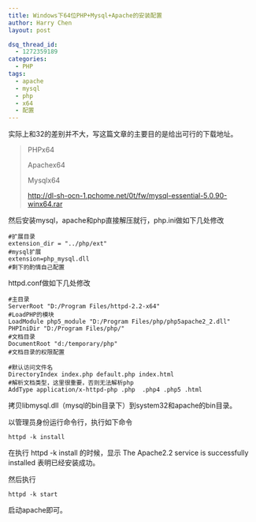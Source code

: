 ```yaml
---
title: Windows下64位PHP+Mysql+Apache的安装配置
author: Harry Chen
layout: post

dsq_thread_id:
  - 1272359189
categories:
  - PHP
tags:
  - apache
  - mysql
  - php
  - x64
  - 配置
---
```


  实际上和32的差别并不大，写这篇文章的主要目的是给出可行的下载地址。


> PHPx64
>
> 
>
> Apachex64
>
> 
>
> Mysqlx64
>
> [http://dl-sh-ocn-1.pchome.net/0t/fw/mysql-essential-5.0.90-winx64.rar
][1]

  然后安装mysql，apache和php直接解压就行，php.ini做如下几处修改


    #扩展目录
    extension_dir = "../php/ext"
    #mysql扩展
    extension=php_mysql.dll
    #剩下的酌情自己配置

  httpd.conf做如下几处修改


    #主目录
    ServerRoot "D:/Program Files/httpd-2.2-x64"
    #LoadPHP的模块
    LoadModule php5_module "D:/Program Files/php/php5apache2_2.dll"
    PHPIniDir "D:/Program Files/php/"
    #文档目录
    DocumentRoot "d:/temporary/php"
    #文档目录的权限配置
    
    #默认访问文件名
    DirectoryIndex index.php default.php index.html
    #解析文档类型，这里很重要，否则无法解析php
    AddType application/x-httpd-php .php  .php4 .php5 .html

  拷贝libmysql.dll（mysql的bin目录下）到system32和apache的bin目录。

  以管理员身份运行命令行，执行如下命令

    httpd -k install

  在执行 httpd -k install 的时候，显示 The Apache2.2 service is successfully installed 表明已经安装成功。

  然后执行

    httpd -k start

  启动apache即可。


   [1]: http://dl-sh-ocn-1.pchome.net/0t/fw/mysql-essential-5.0.90-winx64.rar (http://dl-sh-ocn-1.pchome.net/0t/fw/mysql-essential-5.0.90-winx64.rar)
